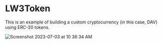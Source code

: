 # LW3Token
This is an example of building a custom cryptocurrency (in this case, DAV) using ERC-20 tokens.

![Screenshot 2023-07-03 at 10 36 34 AM](https://github.com/dclsamples/LW3Token/assets/1455542/e57e8d7b-5b3f-4170-aa08-06a3ec753cab)
